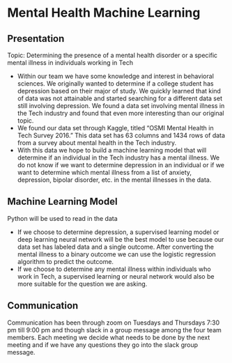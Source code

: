 # Mental Health Machine Learning 

## Presentation
Topic: Determining the presence of a mental health disorder or a specific mental illness in individuals working in Tech

-	Within our team we have some knowledge and interest in behavioral sciences. We originally
wanted to determine if a college student has depression based on their major of study. We 
quickly learned that kind of data was not attainable and started searching for a different 
data set still involving depression. We found a data set involving mental illness in the 
Tech industry and found that even more interesting than our original topic.
-	We found our data set through Kaggle, titled “OSMI Mental Health in Tech Survey 2016.” This 
data set has 63 columns and 1434 rows of data from a survey about mental health in the Tech
industry.
-	With this data we hope to build a machine learning model that will determine if an 
individual in the Tech industry has a mental illness. We do not know if we want to determine 
depression in an individual or if we want to determine which mental illness from a list of 
anxiety, depression, bipolar disorder, etc. in the mental illnesses in the data.

## Machine Learning Model
Python will be used to read in the data
- If we choose to determine depression, a supervised learning model or deep learning neural
network will be the best model to use because our data set has labeled data and a single outcome.
After converting the mental illness to a binary outcome we can use the logistic regression 
algorithm to predict the outcome.
- If we choose to determine any mental illness within individuals who work in Tech, a supervised
learning or neural network would also be more suitable for the question we are asking.

## Communication
Communication has been through zoom on Tuesdays and Thursdays 7:30 pm till 9:00 pm and though
slack in a group message among the four team members. Each meeting we decide what needs to be
done by the next meeting and if we have any questions they go into the slack group message.

